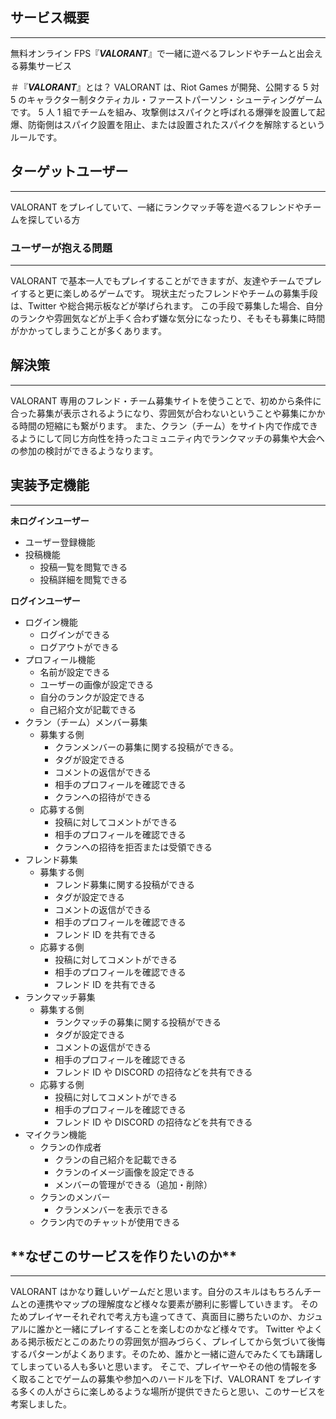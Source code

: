 ## サービス概要

---

無料オンライン FPS『**_VALORANT_**』で一緒に遊べるフレンドやチームと出会える募集サービス

＃『**_VALORANT_**』とは？
VALORANT は、Riot Games が開発、公開する 5 対 5 のキャラクター制タクティカル・ファーストパーソン・シューティングゲームです。
5 人 1 組でチームを組み、攻撃側はスパイクと呼ばれる爆弾を設置して起爆、防衛側はスパイク設置を阻止、または設置されたスパイクを解除するというルールです。

## ターゲットユーザー

---

VALORANT をプレイしていて、一緒にランクマッチ等を遊べるフレンドやチームを探している方

### ユーザーが抱える問題

---

VALORANT で基本一人でもプレイすることができますが、友達やチームでプレイすると更に楽しめるゲームです。
現状主だったフレンドやチームの募集手段は、Twitter や総合掲示板などが挙げられます。
この手段で募集した場合、自分のランクや雰囲気などが上手く合わず嫌な気分になったり、そもそも募集に時間がかかってしまうことが多くあります。

## 解決策

---

VALORANT 専用のフレンド・チーム募集サイトを使うことで、初めから条件に合った募集が表示されるようになり、雰囲気が合わないということや募集にかかる時間の短縮にも繋がります。
また、クラン（チーム）をサイト内で作成できるようにして同じ方向性を持ったコミュニティ内でランクマッチの募集や大会への参加の検討ができるようなります。

## 実装予定機能

---

**未ログインユーザー**

- ユーザー登録機能
- 投稿機能
  - 投稿一覧を閲覧できる
  - 投稿詳細を閲覧できる

**ログインユーザー**

- ログイン機能
  - ログインができる
  - ログアウトができる
- プロフィール機能
  - 名前が設定できる
  - ユーザーの画像が設定できる
  - 自分のランクが設定できる
  - 自己紹介文が記載できる
- クラン（チーム）メンバー募集
  - 募集する側
    - クランメンバーの募集に関する投稿ができる。
    - タグが設定できる
    - コメントの返信ができる
    - 相手のプロフィールを確認できる
    - クランへの招待ができる
  - 応募する側
    - 投稿に対してコメントができる
    - 相手のプロフィールを確認できる
    - クランへの招待を拒否または受領できる
- フレンド募集
  - 募集する側
    - フレンド募集に関する投稿ができる
    - タグが設定できる
    - コメントの返信ができる
    - 相手のプロフィールを確認できる
    - フレンド ID を共有できる
  - 応募する側
    - 投稿に対してコメントができる
    - 相手のプロフィールを確認できる
    - フレンド ID を共有できる
- ランクマッチ募集
  - 募集する側
    - ランクマッチの募集に関する投稿ができる
    - タグが設定できる
    - コメントの返信ができる
    - 相手のプロフィールを確認できる
    - フレンド ID や DISCORD の招待などを共有できる
  - 応募する側
    - 投稿に対してコメントができる
    - 相手のプロフィールを確認できる
    - フレンド ID や DISCORD の招待などを共有できる
- マイクラン機能
  - クランの作成者
    - クランの自己紹介を記載できる
    - クランのイメージ画像を設定できる
    - メンバーの管理ができる（追加・削除）
  - クランのメンバー
    - クランメンバーを表示できる
  - クラン内でのチャットが使用できる

## \***\*なぜこのサービスを作りたいのか\*\***

---

VALORANT はかなり難しいゲームだと思います。自分のスキルはもちろんチームとの連携やマップの理解度など様々な要素が勝利に影響していきます。
そのためプレイヤーそれぞれで考え方も違ってきて、真面目に勝ちたいのか、カジュアルに誰かと一緒にプレイすることを楽しむのかなど様々です。
Twitter やよくある掲示板だとこのあたりの雰囲気が掴みづらく、プレイしてから気づいて後悔するパターンがよくあります。そのため、誰かと一緒に遊んでみたくても躊躇してしまっている人も多いと思います。
そこで、プレイヤーやその他の情報を多く取ることでゲームの募集や参加へのハードルを下げ、VALORANT をプレイする多くの人がさらに楽しめるような場所が提供できたらと思い、このサービスを考案しました。
